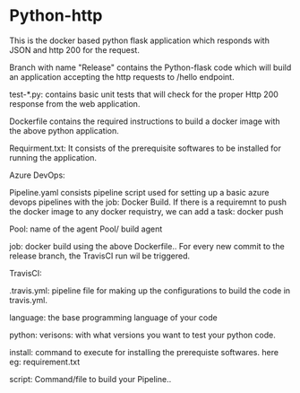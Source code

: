 # Python-http
This is the docker based python flask application which responds with JSON and http 200 for the request.

Branch with name "Release" contains the Python-flask code which will build an application accepting the http requests to /hello endpoint.

test-*.py: contains basic unit tests that will check for the proper Http 200 response from the web application.

Dockerfile contains the required instructions to build a docker image with the above python application.

Requirment.txt: It consists of the prerequisite softwares to be installed for running the application.

Azure DevOps:

Pipeline.yaml consists pipeline script used for setting up a basic azure devops pipelines with the job: Docker Build.
If there is a requiremnt to push the docker image to any docker requistry, we can add a task: docker push <tagname>

Pool: name of the agent Pool/ build agent

job: docker build using the above Dockerfile..
For every new commit to the release branch, the TravisCI run wil be triggered.

TravisCI:

.travis.yml: pipeline file for making up the configurations to build the code in travis.yml.

  language: the base programming language of your code
  
  python: 
      verisons: with what versions you want to test your python code.
      
  install: 
    command to execute for installing the prerequiste softwares. here eg: requirement.txt
    
  script:
     Command/file to build your Pipeline.. 

